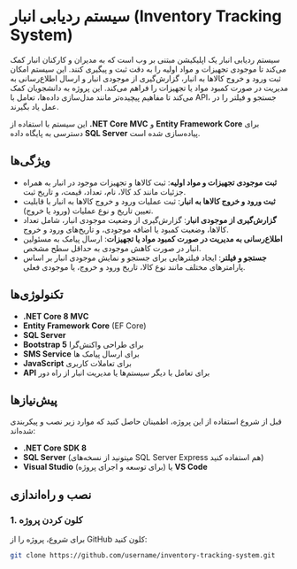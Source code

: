 # سیستم ردیابی انبار (Inventory Tracking System)

سیستم ردیابی انبار یک اپلیکیشن مبتنی بر وب است که به مدیران و کارکنان انبار کمک می‌کند تا موجودی تجهیزات و مواد اولیه را به دقت ثبت و پیگیری کنند. این سیستم امکان ثبت ورود و خروج کالاها به انبار، گزارش‌گیری از موجودی انبار و ارسال اطلاع‌رسانی به مدیریت در صورت کمبود مواد یا تجهیزات را فراهم می‌کند. این پروژه به دانشجویان کمک می‌کند تا مفاهیم پیچیده‌تر مانند مدل‌سازی داده‌ها، تعامل با API، جستجو و فیلتر را در عمل یاد بگیرند.

این سیستم با استفاده از **.NET Core MVC** و **Entity Framework Core** برای دسترسی به پایگاه داده **SQL Server** پیاده‌سازی شده است.

## ویژگی‌ها

- **ثبت موجودی تجهیزات و مواد اولیه**: ثبت کالاها و تجهیزات موجود در انبار به همراه جزئیات مانند کد کالا، نام، تعداد، قیمت، و تاریخ ثبت.
- **ثبت ورود و خروج کالاها به انبار**: ثبت عملیات ورود و خروج کالاها به انبار با قابلیت تعیین تاریخ و نوع عملیات (ورود یا خروج).
- **گزارش‌گیری از موجودی انبار**: گزارش‌گیری از وضعیت موجودی انبار، شامل تعداد کالاها، وضعیت کمبود یا اضافه موجودی، و تاریخ‌های ورود و خروج.
- **اطلاع‌رسانی به مدیریت در صورت کمبود مواد یا تجهیزات**: ارسال پیامک به مسئولین انبار در صورت کاهش موجودی به حداقل سطح مشخص.
- **جستجو و فیلتر**: ایجاد فیلترهایی برای جستجو و نمایش موجودی انبار بر اساس پارامترهای مختلف مانند نوع کالا، تاریخ ورود و خروج، یا موجودی فعلی.

## تکنولوژی‌ها

- **.NET Core 8 MVC**
- **Entity Framework Core** (EF Core)
- **SQL Server**
- **Bootstrap 5** برای طراحی واکنش‌گرا
- **SMS Service** برای ارسال پیامک ها
- **JavaScript** برای تعاملات کاربری
- **API** برای تعامل با دیگر سیستم‌ها یا مدیریت انبار از راه دور

## پیش‌نیازها

قبل از شروع استفاده از این پروژه، اطمینان حاصل کنید که موارد زیر نصب و پیکربندی شده‌اند:

- **.NET Core SDK 8**
- **SQL Server** (میتونید از نسخه‌های SQL Server Express هم استفاده کنید)
- **Visual Studio** (برای توسعه و اجرای پروژه) یا **VS Code**

## نصب و راه‌اندازی

### 1. کلون کردن پروژه

برای شروع، پروژه را از GitHub کلون کنید:

```bash
git clone https://github.com/username/inventory-tracking-system.git
